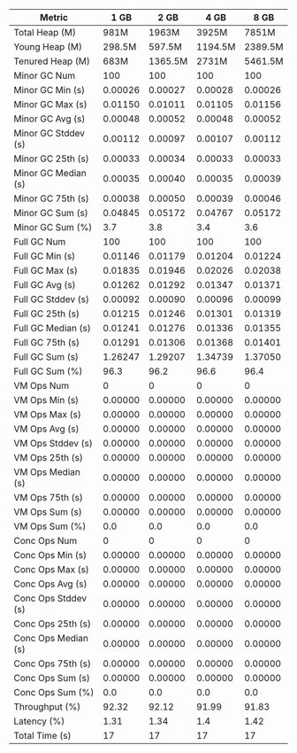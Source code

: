 | Metric | 1 GB | 2 GB | 4 GB | 8 GB |
|------|----|----|----|----|
| Total Heap (M) | 981M | 1963M | 3925M | 7851M |
| Young Heap (M) | 298.5M | 597.5M | 1194.5M | 2389.5M |
| Tenured Heap (M) | 683M | 1365.5M | 2731M | 5461.5M |
| Minor GC Num | 100 | 100 | 100 | 100 |
| Minor GC Min (s) | 0.00026 | 0.00027 | 0.00028 | 0.00026 |
| Minor GC Max (s) | 0.01150 | 0.01011 | 0.01105 | 0.01156 |
| Minor GC Avg (s) | 0.00048 | 0.00052 | 0.00048 | 0.00052 |
| Minor GC Stddev (s) | 0.00112 | 0.00097 | 0.00107 | 0.00112 |
| Minor GC 25th (s) | 0.00033 | 0.00034 | 0.00033 | 0.00033 |
| Minor GC Median (s) | 0.00035 | 0.00040 | 0.00035 | 0.00039 |
| Minor GC 75th (s) | 0.00038 | 0.00050 | 0.00039 | 0.00046 |
| Minor GC Sum (s) | 0.04845 | 0.05172 | 0.04767 | 0.05172 |
| Minor GC Sum (%) | 3.7 | 3.8 | 3.4 | 3.6 |
| Full GC Num | 100 | 100 | 100 | 100 |
| Full GC Min (s) | 0.01146 | 0.01179 | 0.01204 | 0.01224 |
| Full GC Max (s) | 0.01835 | 0.01946 | 0.02026 | 0.02038 |
| Full GC Avg (s) | 0.01262 | 0.01292 | 0.01347 | 0.01371 |
| Full GC Stddev (s) | 0.00092 | 0.00090 | 0.00096 | 0.00099 |
| Full GC 25th (s) | 0.01215 | 0.01246 | 0.01301 | 0.01319 |
| Full GC Median (s) | 0.01241 | 0.01276 | 0.01336 | 0.01355 |
| Full GC 75th (s) | 0.01291 | 0.01306 | 0.01368 | 0.01401 |
| Full GC Sum (s) | 1.26247 | 1.29207 | 1.34739 | 1.37050 |
| Full GC Sum (%) | 96.3 | 96.2 | 96.6 | 96.4 |
| VM Ops Num | 0 | 0 | 0 | 0 |
| VM Ops Min (s) | 0.00000 | 0.00000 | 0.00000 | 0.00000 |
| VM Ops Max (s) | 0.00000 | 0.00000 | 0.00000 | 0.00000 |
| VM Ops Avg (s) | 0.00000 | 0.00000 | 0.00000 | 0.00000 |
| VM Ops Stddev (s) | 0.00000 | 0.00000 | 0.00000 | 0.00000 |
| VM Ops 25th (s) | 0.00000 | 0.00000 | 0.00000 | 0.00000 |
| VM Ops Median (s) | 0.00000 | 0.00000 | 0.00000 | 0.00000 |
| VM Ops 75th (s) | 0.00000 | 0.00000 | 0.00000 | 0.00000 |
| VM Ops Sum (s) | 0.00000 | 0.00000 | 0.00000 | 0.00000 |
| VM Ops Sum (%) | 0.0 | 0.0 | 0.0 | 0.0 |
| Conc Ops Num | 0 | 0 | 0 | 0 |
| Conc Ops Min (s) | 0.00000 | 0.00000 | 0.00000 | 0.00000 |
| Conc Ops Max (s) | 0.00000 | 0.00000 | 0.00000 | 0.00000 |
| Conc Ops Avg (s) | 0.00000 | 0.00000 | 0.00000 | 0.00000 |
| Conc Ops Stddev (s) | 0.00000 | 0.00000 | 0.00000 | 0.00000 |
| Conc Ops 25th (s) | 0.00000 | 0.00000 | 0.00000 | 0.00000 |
| Conc Ops Median (s) | 0.00000 | 0.00000 | 0.00000 | 0.00000 |
| Conc Ops 75th (s) | 0.00000 | 0.00000 | 0.00000 | 0.00000 |
| Conc Ops Sum (s) | 0.00000 | 0.00000 | 0.00000 | 0.00000 |
| Conc Ops Sum (%) | 0.0 | 0.0 | 0.0 | 0.0 |
| Throughput (%) | 92.32 | 92.12 | 91.99 | 91.83 |
| Latency (%) | 1.31 | 1.34 | 1.4 | 1.42 |
| Total Time (s) | 17 | 17 | 17 | 17 |
